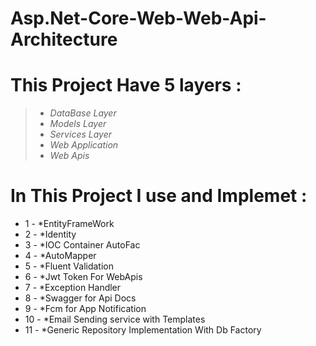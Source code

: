 # Asp.Net-Core-Web-Web-Api-Architecture

# This Project Have 5 layers : 

> - *DataBase Layer*
> - *Models Layer*
> - *Services Layer*
> - *Web Application*
> - *Web Apis*

# In This Project I use and Implemet :

- 1 - *EntityFrameWork
- 2 - *Identity 
- 3 - *IOC Container AutoFac
- 4 - *AutoMapper 
- 5 - *Fluent Validation
- 6 - *Jwt Token For WebApis 
- 7 - *Exception Handler 
- 8 - *Swagger for Api Docs
- 9 - *Fcm for App Notification
- 10 - *Email Sending service with Templates
- 11 - *Generic Repository Implementation With Db Factory 


 

